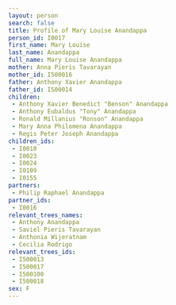 ```yaml
---
layout: person
search: false
title: Profile of Mary Louise Anandappa
person_id: I0017
first_name: Mary Louise
last_name: Anandappa
full_name: Mary Louise Anandappa
mother: Anna Pieris Tavarayan
mother_id: I500016
father: Anthony Xavier Anandappa
father_id: I500014
children:
 - Anthony Xavier Benedict "Benson" Anandappa
 - Anthony Eubaldus "Tony" Anandappa
 - Ronald Millanius "Ronson" Anandappa
 - Mary Anna Philomena Anandappa
 - Regis Peter Joseph Anandappa
children_ids:
 - I0010
 - I0023
 - I0024
 - I0109
 - I0155
partners:
 - Philip Raphael Anandappa
partner_ids:
 - I0016
relevant_trees_names:
 - Anthony Anandappa
 - Saviel Pieris Tavarayan
 - Anthonia Wijeratnam
 - Cecilia Rodrigo
relevant_trees_ids:
 - I500013
 - I500017
 - I500100
 - I500018
sex: F
---
```


